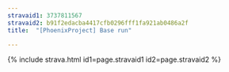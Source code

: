 ```yaml
---
stravaid1: 3737811567
stravaid2: b91f2edacba4417cfb0296fff1fa921ab0486a2f
title:  "[PhoenixProject] Base run"

---
```


{% include strava.html id1=page.stravaid1 id2=page.stravaid2 %}